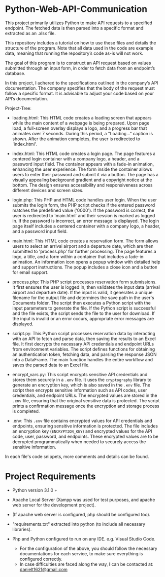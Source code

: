# Python-Web-API-Communication
This project primarily utilizes Python to make API requests to a specified endpoint. The fetched data is then parsed into a specific format and extracted as an .xlsx file.

This repository includes a tutorial on how to use these files and details the structure of the program. Note that all data used in the code are example data, meaning that running the repository’s code as-is will not work.

The goal of this program is to construct an API request based on values submitted through an input form, in order to fetch data from an endpoint’s database.

In this project, I adhered to the specifications outlined in the company’s API documentation. The company specifies that the body of the request must follow a specific format. It is advisable to adjust your code based on your API’s documentation.




Project-Tree:

- loading.html:
    This HTML code creates a loading screen that appears while the main content of a webpage is being prepared. Upon page load, a full-screen overlay displays a logo, and a progress bar that animates over 7 seconds. During this period, a "Loading..." caption is shown. After the animation completes, the user is redirected to 'index.html'.
  
- index.html:
  This HTML code creates a login page. The page features a centered login container with a company logo, a header, and a password input field. The container appears with a fade-in animation, enhancing the user experience. The form inside the container allows users to enter their password and submit it via a button. The page has a visually appealing background gradient and a copyright notice at the bottom. The design ensures accessibility and responsiveness across different devices and screen sizes.
  
- login.php:
  This PHP and HTML code handles user login. When the user submits the login form, the PHP script checks if the entered password matches the predefined value ('0000'). If the password is correct, the user is redirected to 'main.html' and their session is marked as logged in. If the password is incorrect, an error message is displayed. The login page itself includes a centered container with a company logo, a header, and a password input field.
  
- main.html:
  This HTML code creates a reservation form. The form allows users to select an arrival airport and a departure date, which are then submitted to 'process.php' for further processing. The page features a logo, a title, and a form within a container that includes a fade-in animation. An information icon opens a popup window with detailed help and support instructions. The popup includes a close icon and a button for email support.
  
- process.php:
  This PHP script processes reservation form submissions. It first ensures the user is logged in, then validates the input data (arrival airport and departure date). If the input is valid, it generates a unique filename for the output file and determines the save path in the user's Documents folder. The script then executes a Python script with the input parameters to generate the file. If the Python script is successful and the file exists, the script sends the file to the user for download. If the input is invalid or an error occurs, appropriate error messages are displayed.
  
- script.py:
  This Python script processes reservation data by interacting with an API to fetch and parse data, then saving the results to an Excel file. It first decrypts the necessary API credentials and endpoint URLs from environment variables. The script defines functions for obtaining an authentication token, fetching data, and parsing the response JSON into a DataFrame. The main function handles the entire workflow and saves the parsed data to an Excel file.
  
- encrypt_vars.py:
  This script encrypts sensitive API credentials and stores them securely in a `.env` file. It uses the `cryptography` library to generate an encryption key, which is also saved in the `.env` file. The script then encrypts sensitive information such as API codes, user credentials, and endpoint URLs. The encrypted values are stored in the `.env` file, ensuring that the original sensitive data is protected. The script prints a confirmation message once the encryption and storage process is completed.
  
- .env:
  This `.env` file contains encrypted values for API credentials and endpoints, ensuring sensitive information is protected. The file includes an encryption key (`ENCRYPTION_KEY`) and encrypted values for the API code, user, password, and endpoints. These encrypted values are to be decrypted programmatically when needed to securely access the sensitive information.

In each file's code snippets, more comments and details can be found.



# Project Requirements

- Python version 3.1.0 +
- Apache Local Server (Xampp was used for test purposes, and apache web server for the development project).
- (If apache web server is configured, php should be configured too).
- "requirements.txt" extracted into python (to include all necessary libraries).
- Php and Python configured to run on any IDE. e.g. Visual Studio Code.

  * For the configuration of the above, you should follow the necessary documentations for each service, to make sure everything is configured correctly.
  * In case difficulties are faced along the way, I can be contacted at: danielt1621@gmail.com
